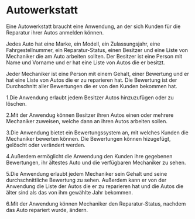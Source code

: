 # Autowerkstatt
Eine Autowerkstatt braucht eine Anwendung, an der sich Kunden für die Reparatur ihrer Autos anmelden können.

Jedes Auto hat eine Marke, ein Modell, ein Zulassungsjahr, eine Fahrgestellnummer, ein Reparatur-Status, einen Besitzer und eine Liste von Mechaniker die am Auto arbeiten sollten. Der Besitzer ist eine Person mit Name und Vorname und er hat eine Liste von Autos die er besitzt.

Jeder Mechaniker ist eine Person mit einem Gehalt, einer Bewertung und er hat eine Liste von Autos die er zu reparieren hat. Die Bewertung ist der Durchschnitt aller Bewertungen die er von den Kunden bekommen hat.

1.Die Anwendung erlaubt jedem Besitzer Autos hinzuzufügen oder zu löschen.

2.Mit der Anwendug können Besitzer ihren Autos einen oder mehrere Mechaniker zuweisen, welche dann an ihren Autos arbeiten sollen.

3.Die Anwendung bietet ein Bewertungssystem an, mit welches Kunden die Mechaniker bewerten können. Die Bewertungen können hizugefügt, gelöscht oder verändert werden.

4.Außerdem ermöglicht die Anwendung den Kunden ihre gegebenen Bewertungen, ihr ältestes Auto und die verfügbaren Mechaniker zu sehen.

5.Die Anwendung erlaubt jedem Mechaniker sein Gehalt und seine durchschnittliche Bewertung zu sehen. Außerdem kann er von der Anwendung die Liste der Autos die er zu reparieren hat und die Autos die älter sind als das von ihm gewählte Jahr bekommen.

6.Mit der Anwendung können Mechaniker den Reparatur-Status, nachdem das Auto repariert wurde, ändern.
